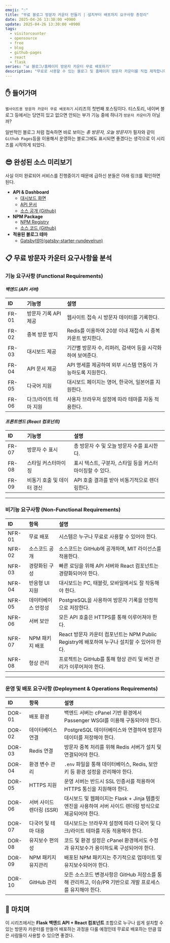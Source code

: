 ```yaml
---
emoji: "☝️"
title: "무료 블로그 방문자 카운터 만들기 | 설치부터 배포까지 요구사항 총정리"
date: 2025-04-26 13:30:00 +0900
update: 2025-04-26 13:30:00 +0900
tags:
  - visitorcounter
  - opensource
  - free
  - blog
  - github-pages
  - react
  - flask
series: "📊 블로그/홈페이지 방문자 카운터 무료 배포하기"
description: "무료로 사용할 수 있는 블로그 및 홈페이지 방문자 카운터를 직접 제작합니다. Flask API 서버와 React 컴포넌트를 조합하여 Github Pages에서도 쉽게 설치할 수 있는 방법을 소개합니다."
---
```


## ✋ 들어가며
`웹사이트용 방문자 카운터 무료 배포하기` 시리즈의 첫번째 포스팅이다.
티스토리, 네이버 블로그 등에서는 당연히 있고 없으면 안되는 부가 기능 중에 하나가 `방문자 카운터`가 아닐까?

일반적인 블로그 처럼 접속하면 바로 보이는 *총 방문자, 오늘 방문자*가 필자와 같이 `Github Pages`등을 이용해서 운영하는 블로그에도 표시되면 좋겠다는 생각으로 이 시리즈를 시작하게 되었다.

## 😎 완성된 소스 미리보기
사실 이미 완료되어 서비스를 진행중이기 때문에 급하신 분들은 아래 링크를 확인하면 된다.

- **API & Dashboard**
  - [대시보드 화면](https://visitor.6developer.com/dashboard?domain=6developer.com)
  - [API 문서](https://visitor.6developer.com/api-docs)
  - [소스 공개 (Github)](https://github.com/rundevelrun/free-visit-counter-api-dashboard)
- **NPM Package**
  - [NPM Registry](https://www.npmjs.com/package/@rundevelrun/free-visitor-counter)
  - [소스 코드 (Github)](https://github.com/rundevelrun/free-visitor-counter)
- **적용된 블로그 테마**
  - [Gatsby테마(gatsby-starter-rundevelrun)](https://github.com/rundevelrun/gatsby-starter-rundevelrun)

## 📋 무료 방문자 카운터 요구사항을 분석

### 기능 요구사항 (Functional Requirements)

#### ***백엔드 (API 서버)***

| ID    | 기능명           | 설명 |
|:------|:--------------|:---|
| FR-01 | 방문자 기록 API 제공 | 웹사이트 접속 시 방문자 데이터를 기록한다. |
| FR-02 | 중복 방문 방지      | Redis를 이용하여 20분 이내 재접속 시 중복 카운트 방지한다. |
| FR-03 | 대시보드 제공       | 기간별 방문자 수, 리퍼러, 검색어 등을 시각화하여 보여준다. |
| FR-04 | API 문서 제공     | API 명세를 제공하여 외부 시스템 연동이 가능하도록 지원한다. |
| FR-05 | 다국어 지원        | 대시보드 페이지는 영어, 한국어, 일본어를 지원한다. |
| FR-06 | 다크/라이트 테마 지원  | 사용자 브라우저 설정에 따라 테마를 자동 적용한다. |

#### ***프론트엔드 (React 컴포넌트)***

| ID    | 기능명 | 설명 |
|:------|:---|:---|
| FR-07 | 방문자 수 표시 | 총 방문자 수 및 오늘 방문자 수를 표시한다. |
| FR-08 | 스타일 커스터마이징 | 표시 텍스트, 구분자, 스타일 등을 커스터마이징할 수 있다. |
| FR-09 | 비동기 호출 및 데이터 갱신 | API 호출 결과를 받아 비동기적으로 렌더링한다. |

---

### 비기능 요구사항 (Non-Functional Requirements)

| ID | 항목 | 설명 |
|:---|:---|:---|
| NFR-01 | 무료 배포 | 시스템은 누구나 무료로 사용할 수 있어야 한다. |
| NFR-02 | 소스코드 공개 | 소스코드는 GitHub에 공개하며, MIT 라이선스를 적용한다. |
| NFR-03 | 경량화된 구성 | 빠른 로딩을 위해 API 서버와 React 컴포넌트는 경량화되어야 한다. |
| NFR-04 | 반응형 UI 지원 | 대시보드는 PC, 태블릿, 모바일에서도 잘 작동해야 한다. |
| NFR-05 | 데이터베이스 안정성 | PostgreSQL을 사용하여 방문자 기록을 안정적으로 저장한다. |
| NFR-06 | 서버 보안 | 모든 API 호출은 HTTPS를 통해 이루어져야 한다. |
| NFR-07 | NPM 패키지 배포 | React 방문자 카운터 컴포넌트는 NPM Public Registry에 배포하여 누구나 설치할 수 있어야 한다. |
| NFR-08 | 형상 관리 | 프로젝트는 GitHub를 통해 형상 관리 및 버전 관리가 이루어져야 한다. |

---

### 운영 및 배포 요구사항 (Deployment & Operations Requirements)

| ID | 항목 | 설명 |
|:---|:---|:---|
| DOR-01 | 배포 환경 | 백엔드 서버는 cPanel 기반 환경에서 Passenger WSGI를 이용해 구동되어야 한다. |
| DOR-02 | 데이터베이스 연결 | PostgreSQL 데이터베이스와 연결하여 방문자 데이터를 저장해야 한다. |
| DOR-03 | Redis 연결 | 방문자 중복 처리를 위해 Redis 서버가 설치 및 연결되어야 한다. |
| DOR-04 | 환경 변수 관리 | `.env` 파일을 통해 데이터베이스, Redis, 보안 키 등 환경 설정을 관리해야 한다. |
| DOR-05 | HTTPS 지원 | 운영 서버는 반드시 SSL 인증서를 적용하여 HTTPS 통신을 지원해야 한다. |
| DOR-06 | 서버 사이드 렌더링 (SSR) | 대시보드 및 웹페이지는 Flask + Jinja 템플릿 엔진을 사용하여 서버 사이드 렌더링 방식으로 제공되어야 한다. |
| DOR-07 | 다국어 및 테마 대응 | 대시보드는 브라우저 설정에 따라 다국어 및 다크/라이트 테마를 자동 적용해야 한다. |
| DOR-08 | 유지보수 편의성 | 코드 및 환경 설정은 cPanel 환경에서도 수정과 유지보수가 용이하도록 구성되어야 한다. |
| DOR-09 | NPM 패키지 유지관리 | 배포된 NPM 패키지는 주기적으로 업데이트 및 유지보수되어야 한다. |
| DOR-10 | GitHub 관리 | 모든 소스코드 변경사항은 GitHub 저장소를 통해 관리하고, 이슈/PR 기반으로 개발 프로세스를 유지해야 한다. |


## 👋 마치며
이 시리즈에서는 **Flask 백엔드 API + React 컴포넌트** 조합으로
누구나 쉽게 설치할 수 있는 방문자 카운터를 만들어 배포하는 과정을 다룰 예정인데 무료로 배포하는 만큼 많은 사람들이 사용할 수 있으면 좋겠다.